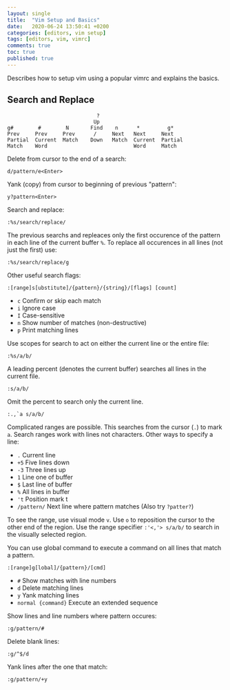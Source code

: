 ```yaml
---
layout: single
title:  "Vim Setup and Basics"
date:   2020-06-24 13:50:41 +0200
categories: [editors, vim setup]
tags: [editors, vim, vimrc]
comments: true
toc: true
published: true
---
```



Describes how to setup vim using a popular vimrc and explains the basics.



## Search and Replace

```console
                             ?
                            Up
g#        #        N       Find    n      *         g*
Prev     Prev     Prev      /     Next   Next     Next
Partial  Current  Match    Down   Match  Current  Partial
Match    Word                            Word     Match
```

Delete from cursor to the end of a search:

```console
d/pattern/e<Enter>
```

Yank (copy) from cursor to beginning of previous "pattern":

```console
y?pattern<Enter>
```

Search and replace:

```console
:%s/search/replace/
```

The previous searchs and repleaces only the first occurence of the pattern in each line of the current buffer `%`.
To replace all occurences in all lines (not just the first) use:

```console
:%s/search/replace/g
```

Other useful search flags:

```console
:[range]s[ubstitute]/{pattern}/{string}/[flags] [count]
```

- `c` Confirm or skip each match
- `i` Ignore case
- `I` Case-sensitive
- `n` Show number of matches (non-destructive)
- `p` Print matching lines


Use scopes for search to act on either the current line or the entire file:

```console
:%s/a/b/
```

A leading percent (denotes the current buffer) searches all lines in the current file.


```console
:s/a/b/
```

Omit the percent to search only the current line.



```console
:.,`a s/a/b/
```

Complicated ranges are possible. This searches from the cursor (`.`) to mark `a`. Search ranges work with lines not characters.
Other ways to specify a line:

- `.` Current line
- `+5` Five lines down
- `-3` Three lines up
- `1` Line one of buffer
- `$` Last line of buffer
- `%` All lines in buffer
- `'t` Position mark t
- `/pattern/` Next line where pattern matches (Also try `?patter?`)


To see the range, use visual mode `v`. Use `o` to reposition the cursor to the other end of the region.
Use the range specifier `:'<,'> s/a/b/` to search in the visually selected region.

You can use global command to execute a command on all lines that match a pattern.

```console
:[range]g[lobal]/{pattern}/[cmd]
```

- `#` Show matches with line numbers
- `d` Delete matching lines
- `y` Yank matching lines
- `normal {command}` Execute an extended sequence

Show lines and line numbers where pattern occures:

```console
:g/pattern/#
```

Delete blank lines:

```console
:g/^$/d
```
Yank lines after the one that match:

```console
:g/pattern/+y
```


